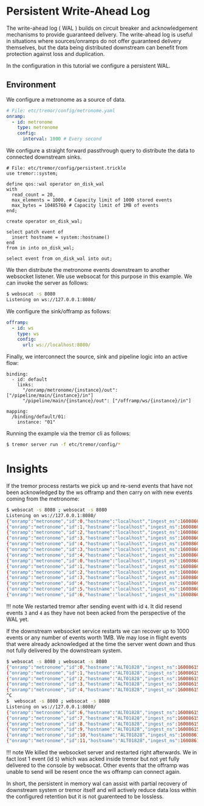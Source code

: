 # Persistent Write-Ahead Log

The write-ahead log ( WAL ) builds on circuit breaker and acknowledgement mechanisms to
provide guaranteed delivery. The write-ahead log is useful in situations
where sources/onramps do not offer guaranteed delivery themselves, but the data being distributed downstream can benefit from protection against loss and duplication.

In the configuration in this tutorial we configure a persistent WAL.

## Environment

We configure a metronome as a source of data.

```yaml
# File: etc/tremor/config/metronome.yaml
onramp:
  - id: metronome
    type: metronome
    config:
      interval: 1000 # Every second
```

We configure a straight forward passthrough query to distribute
the data to connected downstream sinks.

```trickle
# File: etc/tremor/config/persistent.trickle
use tremor::system;

define qos::wal operator on_disk_wal
with
  read_count = 20,
  max_elements = 1000, # Capacity limit of 1000 stored events
  max_bytes = 10485760 # Capacity limit of 1MB of events
end;

create operator on_disk_wal;

select patch event of
  insert hostname = system::hostname()
end
from in into on_disk_wal;

select event from on_disk_wal into out;
```

We then distribute the metronome events downstream to another websocket
listener. We use websocat for this purpose in this example. We can invoke
the server as follows:

```bash
$ websocat -s 8080
Listening on ws://127.0.0.1:8080/
```

We configure the sink/offramp as follows:

```yaml
offramp:
  - id: ws
    type: ws
    config:
      url: ws://localhost:8080/
```

Finally, we interconnect the source, sink and pipeline logic into
an active flow:

```
binding:
  - id: default
    links:
      "/onramp/metronome/{instance}/out": ["/pipeline/main/{instance}/in"]
      "/pipeline/main/{instance}/out": ["/offramp/ws/{instance}/in"]

mapping:
  /binding/default/01:
    instance: "01"
```

Running the example via the tremor cli as follows:

```bash
$ tremor server run -f etc/tremor/config/*
```

# Insights

If the tremor process restarts we pick up and re-send events that have not been acknowledged by the ws offramp and then carry on with new events coming from the metronome:

```bash
$ websocat -s 8080 ; websocat -s 8080
Listening on ws://127.0.0.1:8080/
{"onramp":"metronome","id":0,"hostname":"localhost","ingest_ns":1600860720749137000}
{"onramp":"metronome","id":1,"hostname":"localhost","ingest_ns":1600860721751965000}
{"onramp":"metronome","id":2,"hostname":"localhost","ingest_ns":1600860722756684000}
{"onramp":"metronome","id":3,"hostname":"localhost","ingest_ns":1600860723761037000}
{"onramp":"metronome","id":4,"hostname":"localhost","ingest_ns":1600860724764683000}
{"onramp":"metronome","id":3,"hostname":"localhost","ingest_ns":1600860723761037000}
{"onramp":"metronome","id":4,"hostname":"localhost","ingest_ns":1600860724764683000}
{"onramp":"metronome","id":0,"hostname":"localhost","ingest_ns":1600860730353260000}
{"onramp":"metronome","id":1,"hostname":"localhost","ingest_ns":1600860731355463000}
{"onramp":"metronome","id":2,"hostname":"localhost","ingest_ns":1600860732357883000}
{"onramp":"metronome","id":3,"hostname":"localhost","ingest_ns":1600860733362429000}
{"onramp":"metronome","id":4,"hostname":"localhost","ingest_ns":1600860734364277000}
{"onramp":"metronome","id":5,"hostname":"localhost","ingest_ns":1600860735367967000}
{"onramp":"metronome","id":6,"hostname":"localhost","ingest_ns":1600860736373137000}
```

!!! note
    We restarted tremor after sending event with id `4`. It did resend events `3` and `4` as they have not been acked from the perspective of the WAL yet.

If the downstream websocket service restarts we can recover up to 1000 events or any number of events worth 1MB. We may lose in flight events that were already acknowledged at the time the server went down and thus not fully delivered by the downstream system.

```bash
$ websocat -s 8080 ; websocat -s 8080
{"onramp":"metronome","id":0,"hostname":"ALT01828","ingest_ns":1600861519788231000}
{"onramp":"metronome","id":1,"hostname":"ALT01828","ingest_ns":1600861520790241000}
{"onramp":"metronome","id":2,"hostname":"ALT01828","ingest_ns":1600861521792297000}
{"onramp":"metronome","id":3,"hostname":"ALT01828","ingest_ns":1600861522797476000}
{"onramp":"metronome","id":4,"hostname":"ALT01828","ingest_ns":1600861523802114000}
^C
$  websocat -s 8080 ; websocat -s 8080
Listening on ws://127.0.0.1:8080/
{"onramp":"metronome","id":6,"hostname":"ALT01828","ingest_ns":1600861525809835000}
{"onramp":"metronome","id":7,"hostname":"ALT01828","ingest_ns":1600861526813574000}
{"onramp":"metronome","id":8,"hostname":"ALT01828","ingest_ns":1600861527817722000}
{"onramp":"metronome","id":9,"hostname":"ALT01828","ingest_ns":1600861528822667000}
{"onramp":"metronome","id":10,"hostname":"ALT01828","ingest_ns":1600861529826521000}
{"onramp":"metronome","id":11,"hostname":"ALT01828","ingest_ns":1600861530830497000}
```

!!! note
    We killed the websocket server and restarted right afterwards. We in fact lost 1 event (id `5`) which was acked inside tremor but not yet fully delivered to the console by websocat. Other events that the offramp was unable to send will be resent once the ws offramp can connect again.

In short, the persistent in memory wal can assist with partial recovery of downstream system or tremor itself and will actively reduce data loss within the configured retention but it is not guarenteed to be lossless.
